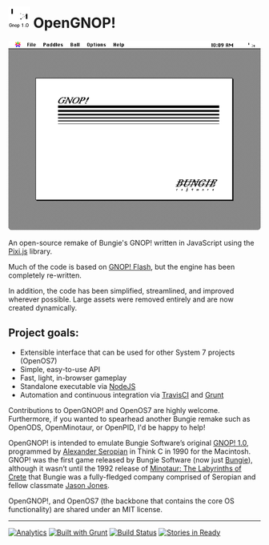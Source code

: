 # ![GNOP! Icon](assets/icon.png) OpenGNOP!

<p align="center">
<img src="assets/screenshot.png" alt="GNOP! Screenshot"/>
</p>

An open-source remake of Bungie's GNOP! written in JavaScript using the [Pixi.js](http://www.pixijs.com/) library.

Much of the code is based on [GNOP! Flash](https://github.com/steverichey/gnopflash), but the engine has been completely re-written.

In addition, the code has been simplified, streamlined, and improved wherever possible.  Large assets were removed entirely and are now created dynamically.

## Project goals:
* Extensible interface that can be used for other System 7 projects (OpenOS7)
* Simple, easy-to-use API
* Fast, light, in-browser gameplay
* Standalone executable via [NodeJS](http://nodejs.org/)
* Automation and continuous integration via [TravisCI](https://travis-ci.org/) and [Grunt](http://gruntjs.com/)

Contributions to OpenGNOP! and OpenOS7 are highly welcome. Furthermore, if you wanted to spearhead another Bungie remake such as OpenODS, OpenMinotaur, or OpenPID, I'd be happy to help!

OpenGNOP! is intended to emulate Bungie Software’s original [GNOP! 1.0](http://en.wikipedia.org/wiki/Gnop!), programmed by [Alexander Seropian](http://en.wikipedia.org/wiki/Alex_Seropian) in Think C in 1990 for the Macintosh. GNOP! was the first game released by Bungie Software (now just [Bungie](http://www.bungie.net)), although it wasn’t until the 1992 release of [Minotaur: The Labyrinths of Crete](http://en.wikipedia.org/wiki/Minotaur:_The_Labyrinths_of_Crete) that Bungie was a fully-fledged company comprised of Seropian and fellow classmate [Jason Jones](http://en.wikipedia.org/wiki/Jason_Jones_(programmer)).

OpenGNOP!, and OpenOS7 (the backbone that contains the core OS functionality) are shared under an MIT license. 

---

[![Analytics](https://ga-beacon.appspot.com/UA-47369324-5/OpenGNOP/readme)](https://github.com/igrigorik/ga-beacon) [![Built with Grunt](https://cdn.gruntjs.com/builtwith.png)](http://gruntjs.com/) [![Build Status](https://travis-ci.org/steverichey/OpenGNOP.png)](https://travis-ci.org/steverichey/OpenGNOP) [![Stories in Ready](https://badge.waffle.io/steverichey/opengnop.png?label=ready&title=Ready)](https://waffle.io/steverichey/opengnop)